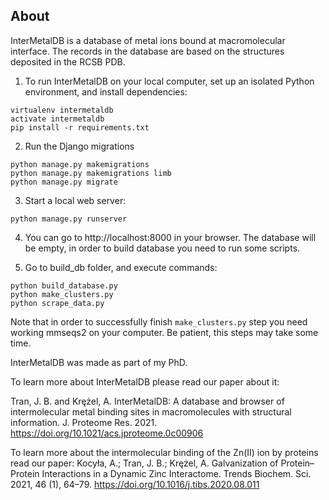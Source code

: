 ## About

InterMetalDB is a database of metal ions bound at macromolecular interface.
The records in the database are based on the structures deposited in the RCSB PDB.


1. To run InterMetalDB on your local computer, set up an isolated Python environment, and install dependencies:

```
virtualenv intermetaldb
activate intermetaldb
pip install -r requirements.txt
```

2. Run the Django migrations
```
python manage.py makemigrations
python manage.py makemigrations limb
python manage.py migrate
```

3. Start a local web server:

```
python manage.py runserver
```

4. You can go to http://localhost:8000 in your browser. The database will be empty, in order to build database you need to run some scripts.

5. Go to build_db folder, and execute commands:

```
python build_database.py
python make_clusters.py
python scrape_data.py
```
Note that in order to successfully finish `make_clusters.py` step you need working mmseqs2 on your computer.
Be patient, this steps may take some time.



InterMetalDB was made as part of my PhD.


To learn more about InterMetalDB please read our paper about it:


Tran, J. B. and Krężel, A. InterMetalDB: A database and browser of intermolecular metal binding sites in macromolecules with structural information. J. Proteome Res. 2021. https://doi.org/10.1021/acs.jproteome.0c00906


To learn more about the intermolecular binding of the Zn(II) ion by proteins read our paper: Kocyła, A.; Tran, J. B.; Krężel, A. Galvanization of Protein–Protein Interactions in a Dynamic Zinc Interactome. Trends Biochem. Sci. 2021, 46 (1), 64–79. https://doi.org/10.1016/j.tibs.2020.08.011
